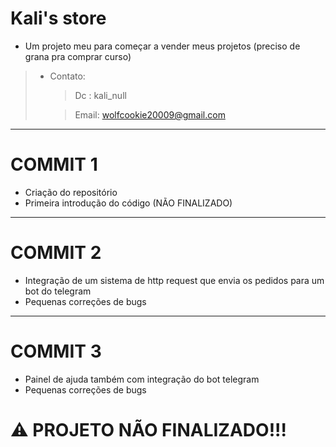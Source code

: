 # Kali's store
- Um projeto meu para começar a vender meus projetos (preciso de grana pra comprar curso)

> - Contato:
>    > Dc : kali_null
>
>    > Email: wolfcookie20009@gmail.com
---
# COMMIT 1

- Criação do repositório
- Primeira introdução do código (NÃO FINALIZADO)

---
# COMMIT 2 

- Integração de um sistema de http request que envia os pedidos para um bot do telegram
- Pequenas correções de bugs
---
# COMMIT 3
- Painel de ajuda também com integração do bot telegram
- Pequenas correções de bugs



# ⚠ PROJETO NÃO FINALIZADO!!!
